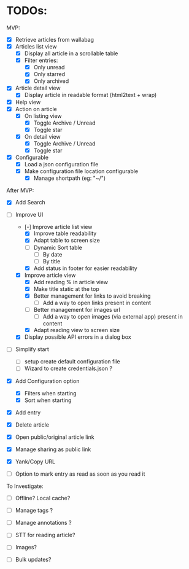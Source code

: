 # TODOs:

MVP:

- [x] Retrieve articles from wallabag
- [x] Articles list view
  - [x] Display all article in a scrollable table
  - [x] Filter entries:
    - [x] Only unread
    - [x] Only starred
    - [x] Only archived
- [x] Article detail view
  - [x] Display article in readable format (html2text + wrap)
- [x] Help view
- [x] Action on article
  - [x] On listing view
    - [x] Toggle Archive / Unread
    - [x] Toggle star
  - [x] On detail view
    - [x] Toggle Archive / Unread
    - [x] Toggle star
- [x] Configurable
  - [x] Load a json configuration file
  - [x] Make configuration file location configurable
    - [x] Manage shortpath (eg: "~/")

After MVP:

- [x] Add Search
- [ ] Improve UI
  - [-] Improve article list view
    - [x] Improve table readability
    - [x] Adapt table to screen size
    - [ ] Dynamic Sort table
      - [ ] By date
      - [ ] By title
    - [x] Add status in footer for easier readability
  - [x] Improve article view
    - [x] Add reading % in article view
    - [x] Make title static at the top
    - [x] Better management for links to avoid breaking
      - [ ] Add a way to open links present in content
    - [ ] Better management for images url
      - [ ] Add a way to open images (via external app) present in content
    - [x] Adapt reading view to screen size
  - [x] Display possible API errors in a dialog box
- [ ] Simplify start
  - [ ] setup create default configuration file
  - [ ] Wizard to create credentials.json ?
- [x] Add Configuration option
  - [x] Filters when starting
  - [x] Sort when starting
- [x] Add entry
- [x] Delete article
- [x] Open public/original article link
- [x] Manage sharing as public link
- [x] Yank/Copy URL
- [ ] Option to mark entry as read as soon as you read it 


To Investigate:

- [ ] Offline? Local cache?
- [ ] Manage tags ?
- [ ] Manage annotations ?
- [ ] STT for reading article?
- [ ] Images?
- [ ] Bulk updates?

